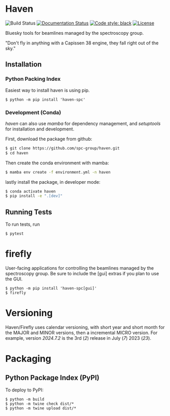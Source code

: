 # Haven

![Build Status](https://github.com/spc-group/haven/actions/workflows/ci.yml/badge.svg)
[![Documentation Status](https://readthedocs.org/projects/haven-spc/badge/?version=latest)](https://haven-spc.readthedocs.io/en/latest/?badge=latest)
[![Code style: black](https://img.shields.io/badge/code%20style-black-000000.svg)](https://github.com/psf/black)
[![License](https://img.shields.io/badge/License-BSD_3--Clause-blue.svg)](https://opensource.org/licenses/BSD-3-Clause)

Bluesky tools for beamlines managed by the spectroscopy group.

"Don't fly in anything with a Capissen 38 engine, they fall right out
of the sky."


## Installation

### Python Packing Index

Easiest way to install haven is using pip.

```
$ python -m pip install 'haven-spc'
```

### Development (Conda)

*haven* can also use *mamba* for dependency management, and
*setuptools* for installation and development.

First, download the package from github:

```bash
$ git clone https://github.com/spc-group/haven.git
$ cd haven
```

Then create the conda environment with mamba:

```bash
$ mamba env create -f environment.yml -n haven
```

lastly install the package, in developer mode:

```bash
$ conda activate haven
$ pip install -e ".[dev]"
```

## Running Tests

To run tests, run

```
$ pytest
```

# firefly

User-facing applications for controlling the beamlines managed by the
spectroscopy group. Be sure to include the [gui] extras if you plan
to use the GUI.

```
$ python -m pip install 'haven-spc[gui]'
$ firefly
```

# Versioning

Haven/Firefly uses calendar versioning, with short year and short
month for the MAJOR and MINOR versions, then a incremental MICRO
version. For example, version *2024.7.2* is the 3rd (*2*) release in
July (*7*) 2023 (*23*).

# Packaging

## Python Package Index (PyPI)

To deploy to PyPI:

```
$ python -m build
$ python -m twine check dist/*
$ python -m twine upload dist/*
